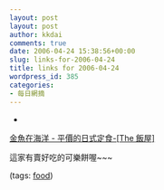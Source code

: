 ```yaml
---
layout: post
layout: post
author: kkdai
comments: true
date: 2006-04-24 15:38:56+00:00
slug: links-for-2006-04-24
title: links for 2006-04-24
wordpress_id: 385
categories:
- 每日網摘
---
```



	
  * 
		

[金魚在海洋 - 平價的日式定食-[The 飯屋]](http://www.wretch.cc/blog/desserty&article_id=2645071)


		

這家有賣好吃的可樂餅喔~~~


		

(tags: [food](http://del.icio.us/kkdai/food))


	


